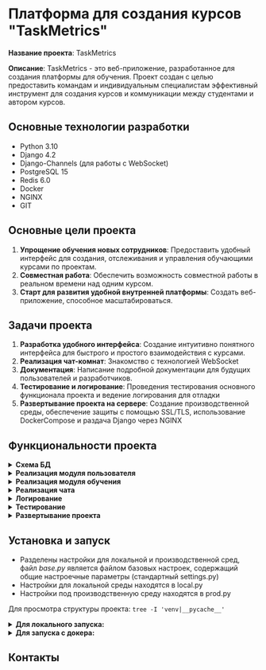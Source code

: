 # Платформа для создания курсов "TaskMetrics"

**Название проекта**: TaskMetrics

**Описание**: TaskMetrics - это веб-приложение, разработанное для создания платформы для обучения. 
Проект создан с целью предоставить командам и индивидуальным специалистам эффективный инструмент 
для создания курсов и коммуникации между студентами и автором курсов.

## Основные технологии разработки

- Python 3.10
- Django 4.2
- Django-Channels (для работы с WebSocket)
- PostgreSQL 15
- Redis 6.0
- Docker
- NGINX
- GIT

## Основные цели проекта

1. **Упрощение обучения новых сотрудников**: Предоставить удобный интерфейс для создания, 
отслеживания и управления обучающими курсами по проектам.
2. **Совместная работа**: Обеспечить возможность совместной работы в реальном времени над одним курсом.
3. **Старт для развития удобной внутренней платформы**: Создать веб-приложение, способное 
масштабироваться.

## Задачи проекта

1. **Разработка удобного интерфейса**: Создание интуитивно понятного интерфейса для быстрого и 
простого взаимодействия с курсами.
2. **Реализация чат-комнат**: Знакомство с технологией WebSocket
3. **Документация**: Написание подробной документации для будущих пользователей и разработчиков.
4. **Тестирование и логирование**: Проведения тестирования основного функционала проекта и ведение
логирования для отладки
5. **Развертывание проекта на сервере**: Создание производственной среды, обеспечение защиты с 
помощью SSL/TLS, использование DockerCompose и раздача Django через NGINX

## Функциональности проекта
<details>
<summary><b>Схема БД</b></summary>   
<a href="https://dbdiagram.io/d/655dc8413be14957877f5cd2">Интерактивная схема базы данных</a>    

![DB](app/media/README_media/database_erd.png)
</details>

<details>
<summary><b>Реализация модуля пользователя</b></summary>

Модуль account реализован для:
 * Работы с профилем пользователей
 * Авторизации и аутентификации пользователей
 * Связи модуля education и пользователей

Частично логика из views была вынесена в отдельный слой services.

Для расширения модели пользователей было рассмотрено 4 способа расширения 
существующей модели пользователя:
- использование прокси-модели;
- использование связи один-к-одному с пользовательской моделью;
- создание модели пользователя с помощью расширения класса AbstractBaseUser;
- создание модели пользователя с помощью расширения класса AbstractUser.

Для расширения информации о пользователе было принято решение создать модель
профиля и связать с пользователем с помощью OneToOneField. 

- Такое решение является более простым, так как не тянет за собой 
необходимость обновления связей через settings.py, что крайне затруднительно, 
если это делается после начала проекта. 
- Нет необходимости в особой форме аутентификации, поэтому нет необходимости в расширении с помощью
AbstractBaseUser или AbstractUser.
- Есть необходимость в хранении дополнительной информации о пользователе, 
поэтому использование прокси модели не подходит

</details>

<details>
<summary><b>Реализация модуля обучения</b></summary>

Модуль education реализован для CRUD операций с курсами, 
модулями и контентом.

Сами курсы построены по принципу "матрешки", то есть существует некоторая
**Сущность** проекта (например "SQL"), в которой может быть несколько **Курсов** 
(например, "Введение в SQL" и "SQL для продвинутых"), в каждом курсе может быть несколько 
**Модулей** (подобно главам в книге), а в каждом модуле может быть несколько **Контента** 
(файлы, видео, текст или картинки)
</details>

<details>
<summary><b>Реализация чата</b></summary>

Модуль chat реализован следующим образом:

- Использование ASGI:
  - Использования channels (схема цикла запрос/ответа) 
![DB](app/media/README_media/chat_request-response.png)
  - Для реализации было выполнено:
    - Настройка потребителя (consumers.py)
    - Конфигурация маршрутизации (routing.py)
    - Реализация WebSocket-клиента с использование JavaScript
    - Активация канального слоя с использованием Redis
</details>

<details>
<summary><b>Логирование</b></summary>

Для того, чтобы упростить процесс отладки, было настроено логирование.
Посмотреть детальнее можно в файле app/config/logging_config.py

Все логирование от Django по умолчанию перехватывается для одинакового
форматирования, вывод в консоль при этом сохраняется (отдельный handler для консоли)

```
'formatters': {
        'standart': {
            'format': '%(asctime)s %(levelname)s %(name)s %(message)s'
        },
    }
```

Был также рассмотрен вариант использования кастомных MiddleWare, но так как Django MiddleWare 
работают на все представления, то во избежания непредвиденного поведения было принято решение 
отказаться от данного способа логирования.

</details>

<details>
<summary><b>Тестирование</b></summary>

Основной функционал проекта был протестирован с помощью pytest и парсеров с использованием
selenium и beautifulsoup

Фикстуры вынесены в отдельные файлы conftest для улучшения читаемости кода тестов

</details>

<details>
<summary><b>Развертывание проекта</b></summary>

</details>


## Установка и запуск
* Разделены настройки для локальной и производственной сред, файл *base.py*
является файлом базовых настроек, содержащий общие настроечные параметры 
(стандартный settings.py)
* Настройки для локальной среды находятся в local.py
* Настройки под производственную среду находятся в prod.py

Для просмотра структуры проекта: `tree -I 'venv|__pycache__'`



<details>
<summary><b>Для локального запуска: </b></summary>   

Для запуска проекта локально на своем ПК введите в терминале следующую команду:  
```
python manage.py runserver --settings=config.settings.local
```

Чтобы не вводить флаг `--settings` каждый раз, можно ввести в терминале:
```
export DJANGO_SETTINGS_MODULE=config.settings.local
```
</details>

<details>   
<summary><b>Для запуска с докера: </b></summary>

Для запуска проекта введите команду в терминале:
```
docker compose up
```

Если вы сталкиваетесь с проблемой *permission denied*, то вероятно сложность
заключается в запуске скрипта wait-for-it.sh, выполните команду в соответствующей
директории и повторите попытку запуска:
```
chmod +x wait-for-it.sh
```

Вы должны увидеть строку:
```
app-web-1  | Starting ASGI/Channels version 3.0.5 development server at http://0.0.0.0:8000/
```

Применение миграции БД и создание суперпользователя:

С запущенным контейнером выполните следующую команду:
```
docker compose exec web python /code/manage.py migrate
```

Для создания суперпользователя введите команду:
```
docker compose exec web python /code/manage.py createsuperuser
```

</details>

## Контакты